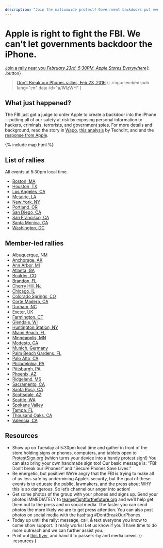 ```yaml
---
description: "Join the nationwide protest! Government backdoors put everyone at risk."
---
```


# Apple is right to fight the FBI. We can’t let governments backdoor the iPhone.

[Join a rally near you _February 23rd, 5:30PM, Apple Stores Everywhere_](#list-of-rallies){: .button}

> [Don’t Break our Phones rallies, Feb 23, 2016](https://imgur.com/a/WIzWH)
{: .imgur-embed-pub lang="en" data-id="a/WIzWH" }

<script async src="//s.imgur.com/min/embed.js" charset="utf-8"></script>

## What just happened?

The FBI just got a judge to order Apple to create a backdoor into the iPhone—putting all of our safety at risk by exposing personal information to hackers, criminals, terrorists, and government spies. For more details and background, read the story in [Wapo](https://www.washingtonpost.com/world/national-security/us-wants-apple-to-help-unlock-iphone-used-by-san-bernardino-shooter/2016/02/16/69b903ee-d4d9-11e5-9823-02b905009f99_story.html), [this analysis](https://www.techdirt.com/articles/20160216/17393733617/no-judge-did-not-just-order-apple-to-break-encryption-san-bernardino-shooters-iphone-to-create-new-backdoor.shtml) by Techdirt, and and the [response from Apple](http://www.apple.com/customer-letter/).

{% include map.html %}

## List of rallies

All events at 5:30pm local time.

* [Boston, MA](https://actionnetwork.org/events/rally-in-boston-ma-apple-is-right-no-government-backdoor-in-our-iphones)
* [Houston, TX](https://actionnetwork.org/events/rally-in-houston-tx-apple-is-right-no-government-backdoor-in-our-iphones)
* [Los Angeles, CA](https://actionnetwork.org/events/rally-in-los-angeles-ca-apple-is-right-no-government-backdoor-in-our-iphones)
* [Metairie, LA](https://actionnetwork.org/events/rally-in-metairie-la-apple-is-right-no-government-backdoor-in-our-iphones)
* [New York, NY](https://actionnetwork.org/events/rally-in-new-york-ny-apple-is-right-no-government-backdoor-in-our-iphones)
* [Portland, OR](https://actionnetwork.org/events/rally-in-portland-or-apple-is-right-no-government-backdoor-in-our-iphones)
* [San Diego, CA](https://actionnetwork.org/events/rally-in-san-diego-ca-apple-is-right-no-government-backdoor-in-our-iphones)
* [San Francisco, CA](https://actionnetwork.org/events/rally-in-san-francisco-ca-apple-is-right-no-government-backdoor-in-our-iphones)
* [Santa Monica, CA](https://actionnetwork.org/events/rally-in-santa-monica-ca-apple-is-right-no-government-backdoor-in-our-iphones)
* [Washington, DC](https://actionnetwork.org/events/rally-in-washington-dc-apple-is-right-no-government-backdoor-in-our-iphones)

## Member-led rallies

* [Albuquerque, NM](https://actionnetwork.org/events/rally-to-stand-up-against-government-backdoors)
* [Anchorage, AK](https://actionnetwork.org/events/rally-in-anchorage-ak-apple-is-right-no-government-backdoor-in-our-iphones)
* [Ann Arbor, MI](https://actionnetwork.org/events/rally-in-ann-arbot-mi-apple-is-right-no-government-backdoor-in-our-iphones)
* [Atlanta, GA](https://actionnetwork.org/events/rally-in-atlanta-ga-apple-is-right-no-government-backdoor-in-our-iphones)
* [Boulder, CO](https://actionnetwork.org/events/rally-in-boulder-co-apple-is-right-no-government-backdoor-in-our-iphones)
* [Brandon, FL](https://actionnetwork.org/events/rally-in-brandon-fl-apple-is-right-no-government-backdoor-in-our-iphones)
* [Cherry Hill, NJ](https://actionnetwork.org/events/rally-in-cherry-hill-nj-apple-is-right-no-government-backdoor-in-our-iphones)
* [Chicago, IL](https://actionnetwork.org/events/rally-in-chicago-il-apple-is-right-no-government-backdoor-in-our-iphones)
* [Colorado Springs, CO](https://actionnetwork.org/events/rally-against-government-backdoors-in-mobile-phones)
* [Corte Madera, CA](https://actionnetwork.org/events/rally-in-corte-madera-ca-apple-is-right-no-government-backdoor-in-our-iphones)
* [Durham, NC](https://actionnetwork.org/events/rally-in-durham-nc-apple-is-right-no-government-backdoor-in-our-iphones)
* [Exeter, UK](https://actionnetwork.org/events/rally-at-your-apple-store-to-stand-up-against-government-backdoors)
* [Farmington, CT](https://actionnetwork.org/events/rally-in-farmington-ct-apple-is-right-no-government-backdoor-in-our-iphones)
* [Glendale, WI](https://actionnetwork.org/events/dont-break-our-iphones)
* [Huntington Station, NY](https://actionnetwork.org/events/apple-rally-for-encryption)
* [Miami Beach, FL](https://actionnetwork.org/events/rally-in-miami-fl-apple-support-rally)
* [Minneapolis, MN](https://actionnetwork.org/events/rally-in-minneapolis-mn-apple-is-right-no-government-backdoor-in-our-iphones)
* [Modesto, CA](https://actionnetwork.org/events/rally-in-modesto-ca-apple-is-right-no-government-backdoor-in-our-iphones)
* [Munich, Germany](https://actionnetwork.org/events/we-support-apple-in-munich-against-fbi)
* [Palm Beach Gardens, FL](https://actionnetwork.org/events/rally-in-palm-beach-fl-apple-is-right-no-government-backdoor-in-our-iphones)
* [Palo Alto, CA](https://actionnetwork.org/events/rally-in-palo-alto-ca-apple-is-right-no-government-backdoor-in-our-iphones)
* [Philadelphia, PA](https://actionnetwork.org/events/rally-in-philadelphia-pa-apple-is-right-no-government-backdoor-in-our-iphones)
* [Pittsburgh, PA](https://actionnetwork.org/events/rally-in-pittsburgh-pa-apple-is-right-no-government-backdoor-in-our-iphones)
* [Phoenix, AZ](https://actionnetwork.org/events/rally-in-phoenix-az-apple-is-right-no-government-backdoor-in-our-iphones)
* [Ridgeland, MS](https://actionnetwork.org/events/rally-in-ridgeland-ms-apple-is-right-no-government-backdoor-in-our-iphones)
* [Sacramento, CA](https://actionnetwork.org/events/rally-in-sacramento-ca-apple-is-right-no-government-backdoor-in-our-iphones)
* [Santa Rosa, CA](https://actionnetwork.org/events/dont-break-our-phones)
* [Scottsdale, AZ](https://actionnetwork.org/events/rally-in-phoenix-az-apple-is-right-no-government-backdoor-in-our-iphones)
* [Seattle, WA](https://actionnetwork.org/events/rally-in-seattle-wa-apple-is-right-no-government-backdoor-in-our-iphones)
* [Spokane Valley](https://actionnetwork.org/events/aapl-no-backdoors-pl0x-ps-gg)
* [Tampa, FL](https://actionnetwork.org/events/rally-in-tampa-fl-apple-is-right-no-government-backdoor-in-our-iphones)
* [Thousand Oaks, CA](https://actionnetwork.org/events/dont-break-our-phones-3)
* [Valencia, CA](https://actionnetwork.org/events/rally-in-santa-clara-ca-apple-is-right-no-government-backdoor-in-our-iphones)

## Resources

- Show up on Tuesday at 5:30pm local time and gather in front of the store holding signs or phones, computers, and tablets open to [ProtestSign.org](https://protestsign.org/) (which turns your device into a handy protest sign!) You can also bring your own handmade sign too! Our basic message is: “FBI: Don’t break our iPhones!” and “Secure Phones Save Lives.”
- Be energetic, but positive! We’re angry that the FBI is trying to make all of us less safe by undermining Apple’s security, but the goal of these events is to educate the public, lawmakers, and the press about WHY this is so dangerous. So let’s channel our anger into action!
- Get some photos of the group with your phones and signs up. Send your photos IMMEDIATELY to <team@fightforthefuture.org> and we’ll help get them out to the press and on social media. The faster you can send photos the more likely we are to get press attention. You can also post photos on social media with the hashtag #DontBreakOurPhones.
- Today up until the rally: message, call, & text everyone you know to come show support. It really works! Let us know if you’ll have time to do more outreach and we can further assist you.
- Print out [this flyer](https://www.dontbreakourphones.org/images/flyer.with.links.pdf), and hand it to passers-by and media crews.
{: .resources }
